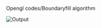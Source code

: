Opengl codes/Boundaryfill algorithm 


![Output](https://im6.ezgif.com/tmp/ezgif-6-148cd1d4ef4b.gif)


